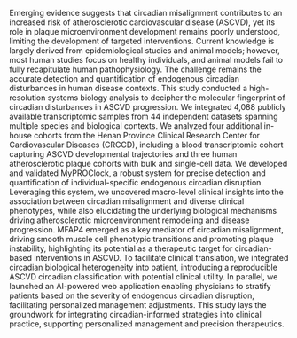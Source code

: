 Emerging evidence suggests that circadian misalignment contributes to an increased risk of atherosclerotic cardiovascular disease (ASCVD), yet its role in plaque microenvironment development remains poorly understood, limiting the development of targeted interventions. Current knowledge is largely derived from epidemiological studies and animal models; however, most human studies focus on healthy individuals, and animal models fail to fully recapitulate human pathophysiology. The challenge remains the accurate detection and quantification of endogenous circadian disturbances in human disease contexts. This study conducted a high-resolution systems biology analysis to decipher the molecular fingerprint of circadian disturbances in ASCVD progression. We integrated 4,088 publicly available transcriptomic samples from 44 independent datasets spanning multiple species and biological contexts. We analyzed four additional in-house cohorts from the Henan Province Clinical Research Center for Cardiovascular Diseases (CRCCD), including a blood transcriptomic cohort capturing ASCVD developmental trajectories and three human atherosclerotic plaque cohorts with bulk and single-cell data. We developed and validated MyPROClock, a robust system for precise detection and quantification of individual-specific endogenous circadian disruption. Leveraging this system, we uncovered macro-level clinical insights into the association between circadian misalignment and diverse clinical phenotypes, while also elucidating the underlying biological mechanisms driving atherosclerotic microenvironment remodeling and disease progression. MFAP4 emerged as a key mediator of circadian misalignment, driving smooth muscle cell phenotypic transitions and promoting plaque instability, highlighting its potential as a therapeutic target for circadian-based interventions in ASCVD. To facilitate clinical translation, we integrated circadian biological heterogeneity into patient, introducing a reproducible ASCVD circadian classification with potential clinical utility. In parallel, we launched an AI-powered web application enabling physicians to stratify patients based on the severity of endogenous circadian disruption, facilitating personalized management adjustments. This study lays the groundwork for integrating circadian-informed strategies into clinical practice, supporting personalized management and precision therapeutics.
